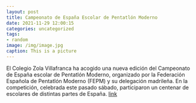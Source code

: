 ```yaml
---
layout: post
title: Campeonato de España Escolar de Pentatlón Moderno
date: 2021-11-29 12:00:15
categories: uncategorized
tags:
- random
image: /img/image.jpg
caption: This is a picture
---
```

El Colegio Zola Villafranca ha acogido una nueva edición del Campeonato de España escolar de Pentatlón Moderno, organizado por la Federación Española de Pentatlón Moderno (FEPM) y su delegación madrileña. En la competición, celebrada este pasado sábado, participaron un centenar de escolares de distintas partes de España.   [link](https://www.ayto-villacanada.es/noticias/campeonato-de-espana-escolar-de-pentatlon-moderno/)
